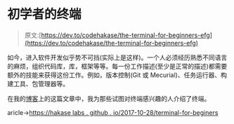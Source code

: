 # 初学者的终端

> 原文:[https://dev.to/codehakase/the-terminal-for-beginners-efg](https://dev.to/codehakase/the-terminal-for-beginners-efg)

如今，进入软件开发似乎势不可挡(实际上是这样)。一个人必须经历熟悉不同语言的麻烦，组织代码库，库，框架等等。每一份工作描述(至少是正常的描述)都需要额外的技能来获得这份工作。例如，版本控制(Git 或 Mecurial)、任务运行器、构建工具、包管理器等。

在我的[博客](https://hakaselabs.github.io/2017-10-28/terminal-for-beginers)上的这篇文章中，我为那些试图对终端感兴趣的人介绍了终端。

aricle->[https://hakase labs . github . io/2017-10-28/terminal-for-beginers](https://hakaselabs.github.io/2017-10-28/terminal-for-beginers)